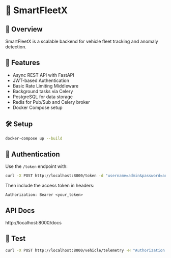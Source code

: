 # 🚚 SmartFleetX

## 🚀 Overview
SmartFleetX is a scalable backend for vehicle fleet tracking and anomaly detection.

## 🔐 Features
- Async REST API with FastAPI
- JWT-based Authentication
- Basic Rate Limiting Middleware
- Background tasks via Celery
- PostgreSQL for data storage
- Redis for Pub/Sub and Celery broker
- Docker Compose setup

## 🛠 Setup
```bash
docker-compose up --build
```

## 🔑 Authentication
Use the `/token` endpoint with:
```bash
curl -X POST http://localhost:8000/token -d "username=admin&password=admin123"
```
Then include the access token in headers:
```
Authorization: Bearer <your_token>
```

## API Docs
http://localhost:8000/docs

## 🧪 Test
```bash
curl -X POST http://localhost:8000/vehicle/telemetry -H "Authorization: Bearer <TOKEN>" -H "Content-Type: application/json" -d '{"vehicle_id":"V123", "speed":60, "temperature":101, "latitude":12.34, "longitude":56.78}'
```
